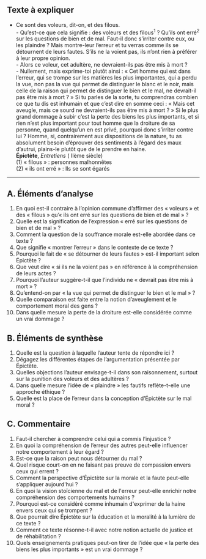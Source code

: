 ## Texte à expliquer

- Ce sont des voleurs, dit-on, et des filous.<br>- Qu’est-ce que cela signifie : des voleurs et des filous<sup>1</sup> ? Qu’ils ont erré<sup>2</sup> sur les questions de bien et de mal. Faut-il donc s’irriter contre eux, ou les plaindre ? Mais montre-leur l’erreur et tu verras comme ils se détournent de leurs fautes. S’ils ne la voient pas, ils n’ont rien à préférer à leur propre opinion.<br>- Alors ce voleur, cet adultère, ne devraient-ils pas être mis à mort ?<br>- Nullement, mais exprime-toi plutôt ainsi : « Cet homme qui est dans l’erreur, qui se trompe sur les matières les plus importantes, qui a perdu la vue, non pas la vue qui permet de distinguer le blanc et le noir, mais celle de la raison qui permet de distinguer le bien et le mal, ne devrait-il pas être mis à mort ? » Si tu parles de la sorte, tu comprendras combien ce que tu dis est inhumain et que c’est dire en somme ceci : « Mais cet aveugle, mais ce sourd ne devraient-ils pas être mis à mort ? » Si le plus grand dommage à subir c’est la perte des biens les plus importants, et si rien n’est plus important pour tout homme que la droiture de sa personne, quand quelqu’un en est privé, pourquoi donc s’irriter contre lui ? Homme, si, contrairement aux dispositions de la nature, tu as absolument besoin d’éprouver des sentiments à l’égard des maux d’autrui, plains-le plutôt que de le prendre en haine.<br><b>Épictète</b>, <i>Entretiens</i> ( IIème siècle)<br>(1) « filous » : personnes malhonnêtes<br>(2) « ils ont erré » : Ils se sont égarés

---

## A. Éléments d’analyse

1. En quoi est-il contraire à l’opinion commune d’affirmer des « voleurs » et des « filous » qu’« ils ont erré sur les questions de bien et de mal » ?  
2. Quelle est la signification de l’expression « erré sur les questions de bien et de mal » ?  
3. Comment la question de la souffrance morale est-elle abordée dans ce texte ?  
4. Que signifie « montrer l’erreur » dans le contexte de ce texte ?  
5. Pourquoi le fait de « se détourner de leurs fautes » est-il important selon Épictète ?  
6. Que veut dire « si ils ne la voient pas » en référence à la compréhension de leurs actes ?  
7. Pourquoi l’auteur suggère-t-il que l’individu ne « devrait pas être mis à mort » ?  
8. Qu’entend-on par « la vue qui permet de distinguer le bien et le mal » ?  
9. Quelle comparaison est faite entre la notion d’aveuglement et le comportement moral des gens ?  
10. Dans quelle mesure la perte de la droiture est-elle considérée comme un vrai dommage ?  

## B. Éléments de synthèse

1. Quelle est la question à laquelle l’auteur tente de répondre ici ?  
2. Dégagez les différentes étapes de l’argumentation présentée par Épictète.  
3. Quelles objections l’auteur envisage-t-il dans son raisonnement, surtout sur la punition des voleurs et des adultères ?  
4. Dans quelle mesure l’idée de « plaindre » les fautifs reflète-t-elle une approche éthique ?  
5. Quelle est la place de l’erreur dans la conception d’Épictète sur le mal moral ?  

## C. Commentaire

1. Faut-il chercher à comprendre celui qui a commis l’injustice ?  
2. En quoi la compréhension de l’erreur des autres peut-elle influencer notre comportement à leur égard ?  
3. Est-ce que la raison peut nous détourner du mal ?  
4. Quel risque court-on en ne faisant pas preuve de compassion envers ceux qui errent ?  
5. Comment la perspective d’Épictète sur la morale et la faute peut-elle s’appliquer aujourd'hui ?  
6. En quoi la vision stoïcienne du mal et de l'erreur peut-elle enrichir notre compréhension des comportements humains ?  
7. Pourquoi est-ce considéré comme inhumain d'exprimer de la haine envers ceux qui se trompent ?  
8. Que pourrait dire Épictète sur la éducation et la moralité à la lumière de ce texte ?  
9. Comment ce texte résonne-t-il avec notre notion actuelle de justice et de réhabilitation ?  
10. Quels enseignements pratiques peut-on tirer de l’idée que « la perte des biens les plus importants » est un vrai dommage ?  